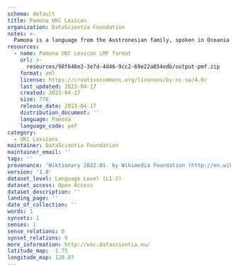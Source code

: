 ```yaml
---
schema: default
title: Pamona UKC Lexicon
organization: DataScientia Foundation
notes: >-
  Pamona is a language from the Austronesian family, spoken in Oceania. The UKC Lexicon of Pamona is represented as a lexico-semantic network. It consists of words, word senses, synsets, as well as sense-level and synset-level relationships.
resources:
  - name: Pamona UKC Lexicon LMF format
    url: >-
      resources/98f646e2-3e7d-4d46-9cc2-69e22a854edb/output-pmf.zip
    format: xml
    license: https://creativecommons.org/licenses/by-nc-sa/4.0/
    last_updated: 2023-04-17
    created: 2023-04-17
    size: 776
    release_date: 2023-04-17
    distribution_document: ''
    language: Pamona
    language_code: pmf
category:
  - UKC Lexicons
maintainer: DataScientia Foundation
maintainer_email: ''
tags: ''
provenance: 'Wiktionary 2022.01. by Wikimedia Foundation (http://en.wiktionary.org); Princeton WordNet 2.1 by Princeton University (https://wordnet.princeton.edu)'
version: '1.0'
dataset_level: Language Level (L1-2)
dataset_access: Open Access
dataset_description: ''
landing_page: ''
date_of_collection: ''
words: 1
synsets: 1
senses: 1
sense_relations: 0
synset_relations: 0
more_information: http://ukc.datascientia.eu/
latitude_map: -1.75
longitude_map: 120.83
---
```

